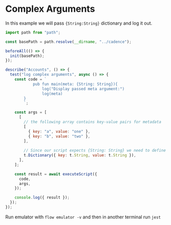 # Complex Arguments
In this example we will pass `{String:String}` dictionary and log it out.

```javascript
import path from "path";

const basePath = path.resolve(__dirname, "../cadence");

beforeAll(() => {
  init(basePath);
});

describe("Accounts", () => {
  test("log complex arguments", async () => {
    const code = `
            pub fun main(meta: {String: String}){
                log("Display passed meta argument:")
                log(meta)
        }
        `;

    const args = [
      [
        // the following array contains key-value pairs for metadata
        [
          { key: "a", value: "one" },
          { key: "b", value: "two" },
        ],
          
        // Since our script expects {String: String} we need to define types for key and value
        t.Dictionary({ key: t.String, value: t.String }),
      ],
    ];

    const result = await executeScript({
      code,
      args,
    });

    console.log({ result });
  });
});
```

Run emulator with `flow emulator -v` and then in another terminal run `jest`
